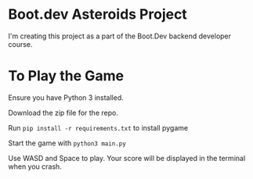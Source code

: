 # Boot.dev Asteroids  Project

I'm creating this project as a part of the Boot.Dev backend developer course.

# To Play the Game
Ensure you have Python 3 installed.

Download the zip file for the repo.

Run `pip install -r requirements.txt` to install pygame

Start the game with `python3 main.py`

Use WASD and Space to play. Your score will be displayed in the terminal when you crash.
